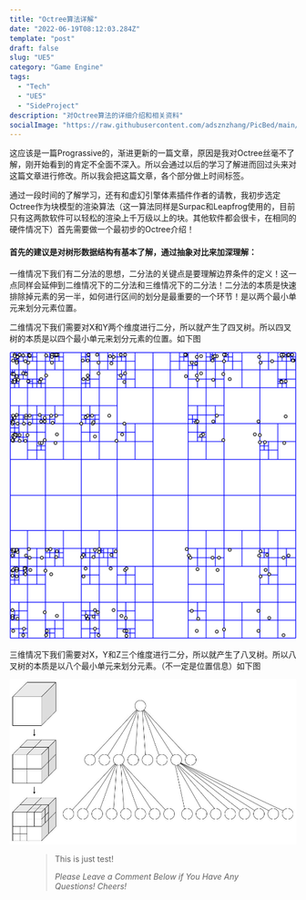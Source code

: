 ```yaml
---
title: "Octree算法详解"
date: "2022-06-19T08:12:03.284Z"
template: "post"
draft: false
slug: "UE5"
category: "Game Engine"
tags:
  - "Tech"
  - "UE5"
  - "SideProject"
description: "对Octree算法的详细介绍和相关资料"
socialImage: "https://raw.githubusercontent.com/adsznzhang/PicBed/main/imgVoxelPluginUE5.jpg"
---
```

这应该是一篇Prograssive的，渐进更新的一篇文章，原因是我对Octree丝毫不了解，刚开始看到的肯定不全面不深入。所以会通过以后的学习了解进而回过头来对这篇文章进行修改。所以我会把这篇文章，各个部分做上时间标签。

通过一段时间的了解学习，还有和虚幻引擎体素插件作者的请教，我初步选定Octree作为块模型的渲染算法（这一算法同样是Surpac和Leapfrog使用的，目前只有这两款软件可以轻松的渲染上千万级以上的块。其他软件都会很卡，在相同的硬件情况下）首先需要做一个最初步的Octree介绍！

#### 首先的建议是对树形数据结构有基本了解，通过抽象对比来加深理解：
一维情况下我们有二分法的思想，二分法的关键点是要理解边界条件的定义！这一点同样会延伸到二维情况下的二分法和三维情况下的二分法！二分法的本质是快速排除掉元素的另一半，如何进行区间的划分是最重要的一个环节！是以两个最小单元来划分元素位置。

二维情况下我们需要对X和Y两个维度进行二分，所以就产生了四叉树。所以四叉树的本质是以四个最小单元来划分元素的位置。如下图

![quadtree](quadtree.png)

三维情况下我们需要对X，Y和Z三个维度进行二分，所以就产生了八叉树。所以八叉树的本质是以八个最小单元来划分元素。（不一定是位置信息）如下图

![QuadTree](octree.jpg)


<figure>
	<blockquote>
		<p>This is just test!</p>
		<footer>
			<cite>Please Leave a Comment Below if You Have Any Questions! Cheers!</cite>
		</footer>
	</blockquote>
</figure>




